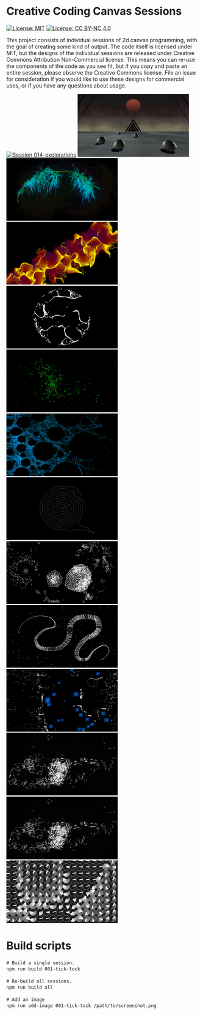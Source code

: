 # Creative Coding Canvas Sessions

[![License: MIT](https://img.shields.io/badge/License-MIT-yellow.svg)](https://opensource.org/licenses/MIT) [![License: CC BY-NC 4.0](https://licensebuttons.net/l/by-nc/4.0/80x15.png)](http://creativecommons.org/licenses/by-nc/4.0/)

This project consists of individual sessions of 2d canvas programming, with the goal of creating some kind of output. The code itself is licensed under MIT, but the designs of the individual sessions are released under Creative Commons Attribution Non-Commercial license. This means you can re-use the components of the code as you see fit, but if you copy and paste an entire session, please observe the Creative Commons license. File an issue for consideration if you would like to use these designs for commercial uses, or if you have any questions about usage.

[![Session 014-explorations](./014-explorations/thumb.jpg)](https://gregtatum.com/canvas/014-explorations)
[![Session 013-synthwave-vibes](./013-synthwave-vibes/thumb.jpg)](https://gregtatum.com/canvas/013-synthwave-vibes)
[![Session 012-draw-walkers](./012-draw-walkers/thumb.jpg)](https://gregtatum.com/canvas/012-draw-walkers)
[![Session 011-draw-explosions](./011-draw-explosions/thumb.jpg)](https://gregtatum.com/canvas/011-draw-explosions)
[![Session 010-sphere-swarm](./010-sphere-swarm/thumb.jpg)](https://gregtatum.com/canvas/010-sphere-swarm)
[![Session 009-circular-clumps](./009-circular-clumps/thumb.jpg)](https://gregtatum.com/canvas/009-circular-clumps)
[![Session 008-sphere-physics](./008-sphere-physics/thumb.jpg)](https://gregtatum.com/canvas/008-sphere-physics)
[![Session 007-spiral](./007-spiral/thumb.jpg)](https://gregtatum.com/canvas/007-spiral)
[![Session 006-point-clumping](./006-point-clumping/thumb.jpg)](https://gregtatum.com/canvas/006-point-clumping)
[![Session 005-torn-apart](./005-torn-apart/thumb.jpg)](https://gregtatum.com/canvas/005-torn-apart)
[![Session 004-exponential-growth](./004-exponential-growth/thumb.jpg)](https://gregtatum.com/canvas/004-exponential-growth)
[![Session 003-feeding-time](./003-feeding-time/thumb.jpg)](https://gregtatum.com/canvas/003-feeding-time)
[![Session 002-follow-your-buddy](./002-follow-your-buddy/thumb.jpg)](https://gregtatum.com/canvas/002-follow-your-buddy)
[![Session 001-tick-tock](./001-tick-tock/thumb.jpg)](https://gregtatum.com/canvas/001-tick-tock)

# Build scripts

```
# Build a single session.
npm run build 001-tick-tock

# Re-build all sessions.
npm run build all

# Add an image
npm run add-image 001-tick-tock /path/to/screenshot.png
```

